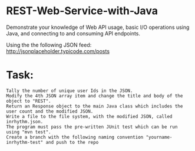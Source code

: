 # REST-Web-Service-with-Java
Demonstrate your knowledge of Web API usage, basic I/O operations using Java, and connecting to and consuming API endpoints.

Using the the following JSON feed:  http://jsonplaceholder.typicode.com/posts

# Task:

    Tally the number of unique user Ids in the JSON.
    Modify the 4th JSON array item and change the title and body of the object to "REST".
    Return an Response object to the main Java class which includes the user count and the modified JSON.
    Write a file to the file system, with the modified JSON, called inrhythm.json.
    The program must pass the pre-written JUnit test which can be run using "mvn test".
    Create a branch with the following naming convention "yourname-inrhythm-test" and push to the repo

